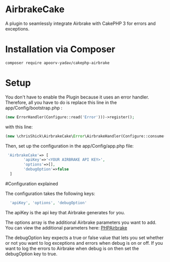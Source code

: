 # AirbrakeCake
A plugin to seamlessly integrate Airbrake with CakePHP 3 for errors and exceptions.

# Installation via Composer
```
composer require apoorv-yadav/cakephp-airbrake
```

# Setup
You don't have to enable the Plugin because it uses an error handler. Therefore, all you have to do is replace this line in the 
app/Config/bootstrap.php :
```php
(new ErrorHandler(Configure::read('Error')))->register();
```
with this line:
```php
(new \chrisShick\AirbrakeCake\Error\AirbrakeHandler(Configure::consume('Error')))->register();
```

Then, set up the configuration in the app/Config/app.php file: 

```php
 'AirbrakeCake'=> [
        'apiKey'=>'<YOUR AIRBRAKE API KEY>',
        'options'=>[],
        'debugOption'=>false
  ]
```

#Configuration explained

The configuration takes the following keys: 
```php
  'apiKey', 'options', 'debugOption'
```
The apiKey is the api key that Airbrake generates for you.

The options array is the additional Airbrake parameters you want to add. You can view the additional parameters here:
[PHPAirbrake](https://github.com/dbtlr/php-airbrake#configuration-options)

The debugOption key expects a true or false value that lets you set whether or not you want to log exceptions and errors when debug is on or off.
If you want to log the errors to Airbrake when debug is on then set the debugOption key to true.
